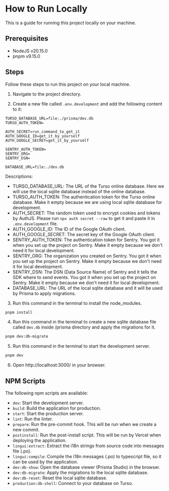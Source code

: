 # How to Run Locally

This is a guide for running this project locally on your machine.

## Prerequisites

- NodeJS v20.15.0
- pnpm v9.15.0

## Steps

Follow these steps to run this project on your local machine.

1. Navigate to the project directory.

2. Create a new file called `.env.development` and add the following content to it:

```
TURSO_DATABASE_URL=file:./prisma/dev.db
TURSO_AUTH_TOKEN=

AUTH_SECRET=run_command_to_get_it
AUTH_GOOGLE_ID=get_it_by_yourself
AUTH_GOOGLE_SECRET=get_it_by_yourself

SENTRY_AUTH_TOKEN=
SENTRY_ORG=
SENTRY_DSN=

DATABASE_URL=file:./dev.db
```

Descriptions:

- TURSO_DATABASE_URL: The URL of the Turso online database. Here we will use the local sqlite database instead of the online database.
- TURSO_AUTH_TOKEN: The authentication token for the Turso online database. Make it empty because we are using local sqlite database for development.
- AUTH_SECRET: The random token used to encrypt cookies and tokens by AuthJS. Please run `npx auth secret --raw` to get it and paste it in `.env.development` file.
- AUTH_GOOGLE_ID: The ID of the Google OAuth client.
- AUTH_GOOGLE_SECRET: The secret key of the Google OAuth client.
- SENTRY_AUTH_TOKEN: The authentication token for Sentry. You got it when you set up the project on Sentry. Make it empty because we don't need it for local development.
- SENTRY_ORG: The organization you created on Sentry. You got it when you set up the project on Sentry. Make it empty because we don't need it for local development.
- SENTRY_DSN: The DSN (Data Source Name) of Sentry and it tells the SDK where to send events. You got it when you set up the project on Sentry. Make it empty because we don't need it for local development.
- DATABASE_URL: The URL of the local sqlite database and it will be used by Prisma to apply migrations.

3. Run this command in the terminal to install the node_modules.

```bash
pnpm install
```

4. Run this command in the terminal to create a new sqlite database file called `dev.db` inside /prisma directory and apply the migrations for it.

```bash
pnpm dev:db-migrate
```

5. Run this command in the terminal to start the development server.

```bash
pnpm dev
```

6. Open http://localhost:3000/ in your browser.

## NPM Scripts

The following npm scripts are available:

- `dev`: Start the development server.
- `build`: Build the application for production.
- `start`: Start the production server.
- `lint`: Run the linter.
- `prepare`: Run the pre-commit hook. This will be run when we create a new commit.
- `postinstall`: Run the post-install script. This will be run by Vercel when deploying the application.
- `lingui:extract`: Extract the i18n strings from source code into messages file (.po).
- `lingui:compile`: Compile the i18n messages (.po) to typescript file, so it can be used by the application.
- `dev:db-show`: Open the database viewer (Prisma Studio) in the browser.
- `dev:db-migrate`: Apply the migrations to the local sqlite database.
- `dev:db-reset`: Reset the local sqlite database.
- `production:db-shell`: Connect to your database on Turso.
